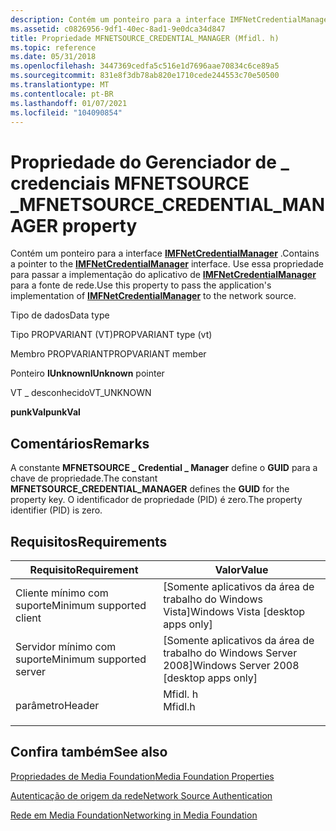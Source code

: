 ```yaml
---
description: Contém um ponteiro para a interface IMFNetCredentialManager.
ms.assetid: c0826956-9df1-40ec-8ad1-9e0dca34d847
title: Propriedade MFNETSOURCE_CREDENTIAL_MANAGER (Mfidl. h)
ms.topic: reference
ms.date: 05/31/2018
ms.openlocfilehash: 3447369cedfa5c516e1d7696aae70834c6ce89a5
ms.sourcegitcommit: 831e8f3db78ab820e1710cede244553c70e50500
ms.translationtype: MT
ms.contentlocale: pt-BR
ms.lasthandoff: 01/07/2021
ms.locfileid: "104090854"
---
```

# <a name="mfnetsource_credential_manager-property"></a><span data-ttu-id="1c9fa-103">Propriedade do Gerenciador de \_ credenciais MFNETSOURCE \_</span><span class="sxs-lookup"><span data-stu-id="1c9fa-103">MFNETSOURCE\_CREDENTIAL\_MANAGER property</span></span>

<span data-ttu-id="1c9fa-104">Contém um ponteiro para a interface [**IMFNetCredentialManager**](/windows/desktop/api/mfidl/nn-mfidl-imfnetcredentialmanager) .</span><span class="sxs-lookup"><span data-stu-id="1c9fa-104">Contains a pointer to the [**IMFNetCredentialManager**](/windows/desktop/api/mfidl/nn-mfidl-imfnetcredentialmanager) interface.</span></span> <span data-ttu-id="1c9fa-105">Use essa propriedade para passar a implementação do aplicativo de [**IMFNetCredentialManager**](/windows/desktop/api/mfidl/nn-mfidl-imfnetcredentialmanager) para a fonte de rede.</span><span class="sxs-lookup"><span data-stu-id="1c9fa-105">Use this property to pass the application's implementation of [**IMFNetCredentialManager**](/windows/desktop/api/mfidl/nn-mfidl-imfnetcredentialmanager) to the network source.</span></span>



<span data-ttu-id="1c9fa-106">Tipo de dados</span><span class="sxs-lookup"><span data-stu-id="1c9fa-106">Data type</span></span>

<span data-ttu-id="1c9fa-107">Tipo PROPVARIANT (VT)</span><span class="sxs-lookup"><span data-stu-id="1c9fa-107">PROPVARIANT type (vt)</span></span>

<span data-ttu-id="1c9fa-108">Membro PROPVARIANT</span><span class="sxs-lookup"><span data-stu-id="1c9fa-108">PROPVARIANT member</span></span>

<span data-ttu-id="1c9fa-109">Ponteiro **IUnknown**</span><span class="sxs-lookup"><span data-stu-id="1c9fa-109">**IUnknown** pointer</span></span>

<span data-ttu-id="1c9fa-110">VT \_ desconhecido</span><span class="sxs-lookup"><span data-stu-id="1c9fa-110">VT\_UNKNOWN</span></span>

<span data-ttu-id="1c9fa-111">**punkVal**</span><span class="sxs-lookup"><span data-stu-id="1c9fa-111">**punkVal**</span></span>



## <a name="remarks"></a><span data-ttu-id="1c9fa-112">Comentários</span><span class="sxs-lookup"><span data-stu-id="1c9fa-112">Remarks</span></span>

<span data-ttu-id="1c9fa-113">A constante **MFNETSOURCE \_ Credential \_ Manager** define o **GUID** para a chave de propriedade.</span><span class="sxs-lookup"><span data-stu-id="1c9fa-113">The constant **MFNETSOURCE\_CREDENTIAL\_MANAGER** defines the **GUID** for the property key.</span></span> <span data-ttu-id="1c9fa-114">O identificador de propriedade (PID) é zero.</span><span class="sxs-lookup"><span data-stu-id="1c9fa-114">The property identifier (PID) is zero.</span></span>

## <a name="requirements"></a><span data-ttu-id="1c9fa-115">Requisitos</span><span class="sxs-lookup"><span data-stu-id="1c9fa-115">Requirements</span></span>



| <span data-ttu-id="1c9fa-116">Requisito</span><span class="sxs-lookup"><span data-stu-id="1c9fa-116">Requirement</span></span> | <span data-ttu-id="1c9fa-117">Valor</span><span class="sxs-lookup"><span data-stu-id="1c9fa-117">Value</span></span> |
|-------------------------------------|------------------------------------------------------------------------------------|
| <span data-ttu-id="1c9fa-118">Cliente mínimo com suporte</span><span class="sxs-lookup"><span data-stu-id="1c9fa-118">Minimum supported client</span></span><br/> | <span data-ttu-id="1c9fa-119">\[Somente aplicativos da área de trabalho do Windows Vista\]</span><span class="sxs-lookup"><span data-stu-id="1c9fa-119">Windows Vista \[desktop apps only\]</span></span><br/>                                     |
| <span data-ttu-id="1c9fa-120">Servidor mínimo com suporte</span><span class="sxs-lookup"><span data-stu-id="1c9fa-120">Minimum supported server</span></span><br/> | <span data-ttu-id="1c9fa-121">\[Somente aplicativos da área de trabalho do Windows Server 2008\]</span><span class="sxs-lookup"><span data-stu-id="1c9fa-121">Windows Server 2008 \[desktop apps only\]</span></span><br/>                               |
| <span data-ttu-id="1c9fa-122">parâmetro</span><span class="sxs-lookup"><span data-stu-id="1c9fa-122">Header</span></span><br/>                   | <dl> <span data-ttu-id="1c9fa-123"><dt>Mfidl. h</dt></span><span class="sxs-lookup"><span data-stu-id="1c9fa-123"><dt>Mfidl.h</dt></span></span> </dl> |



## <a name="see-also"></a><span data-ttu-id="1c9fa-124">Confira também</span><span class="sxs-lookup"><span data-stu-id="1c9fa-124">See also</span></span>

<dl> <dt>

[<span data-ttu-id="1c9fa-125">Propriedades de Media Foundation</span><span class="sxs-lookup"><span data-stu-id="1c9fa-125">Media Foundation Properties</span></span>](media-foundation-properties.md)
</dt> <dt>

[<span data-ttu-id="1c9fa-126">Autenticação de origem da rede</span><span class="sxs-lookup"><span data-stu-id="1c9fa-126">Network Source Authentication</span></span>](network-source-authentication.md)
</dt> <dt>

[<span data-ttu-id="1c9fa-127">Rede em Media Foundation</span><span class="sxs-lookup"><span data-stu-id="1c9fa-127">Networking in Media Foundation</span></span>](networking-in-media-foundation.md)
</dt> </dl>

 

 




